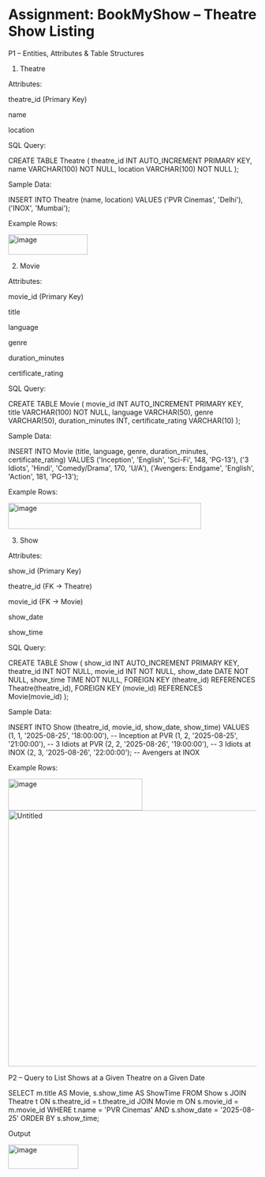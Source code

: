 # **Assignment: BookMyShow – Theatre Show Listing**

P1 – Entities, Attributes & Table Structures

1. Theatre
   
Attributes:

theatre_id (Primary Key)

name

location

SQL Query:

CREATE TABLE Theatre (
    theatre_id INT AUTO_INCREMENT PRIMARY KEY,
    name VARCHAR(100) NOT NULL,
    location VARCHAR(100) NOT NULL
);

Sample Data:

INSERT INTO Theatre (name, location) 
VALUES 
('PVR Cinemas', 'Delhi'),
('INOX', 'Mumbai');

Example Rows:

<img width="161" height="41" alt="image" src="https://github.com/user-attachments/assets/b234035b-08c2-470e-ae1e-6fe80c69245a" />


2. Movie

Attributes:

movie_id (Primary Key)

title

language

genre

duration_minutes

certificate_rating

SQL Query:

CREATE TABLE Movie (
    movie_id INT AUTO_INCREMENT PRIMARY KEY,
    title VARCHAR(100) NOT NULL,
    language VARCHAR(50),
    genre VARCHAR(50),
    duration_minutes INT,
    certificate_rating VARCHAR(10)
);

Sample Data:

INSERT INTO Movie (title, language, genre, duration_minutes, certificate_rating) 
VALUES
('Inception', 'English', 'Sci-Fi', 148, 'PG-13'),
('3 Idiots', 'Hindi', 'Comedy/Drama', 170, 'U/A'),
('Avengers: Endgame', 'English', 'Action', 181, 'PG-13');

Example Rows:

<img width="391" height="53" alt="image" src="https://github.com/user-attachments/assets/d6de3d3e-f754-4b0d-8f0e-b55de150e103" />


3. Show
   
Attributes:

show_id (Primary Key)

theatre_id (FK → Theatre)

movie_id (FK → Movie)

show_date

show_time

SQL Query:

CREATE TABLE Show (
    show_id INT AUTO_INCREMENT PRIMARY KEY,
    theatre_id INT NOT NULL,
    movie_id INT NOT NULL,
    show_date DATE NOT NULL,
    show_time TIME NOT NULL,
    FOREIGN KEY (theatre_id) REFERENCES Theatre(theatre_id),
    FOREIGN KEY (movie_id) REFERENCES Movie(movie_id)
);

Sample Data:

INSERT INTO Show (theatre_id, movie_id, show_date, show_time)
VALUES
(1, 1, '2025-08-25', '18:00:00'),  -- Inception at PVR
(1, 2, '2025-08-25', '21:00:00'),  -- 3 Idiots at PVR
(2, 2, '2025-08-26', '19:00:00'),  -- 3 Idiots at INOX
(2, 3, '2025-08-26', '22:00:00');  -- Avengers at INOX

Example Rows:

<img width="272" height="64" alt="image" src="https://github.com/user-attachments/assets/faf3b41a-023f-467a-84eb-f5e82b0e372c" />



<img width="807" height="518" alt="Untitled" src="https://github.com/user-attachments/assets/36202255-5a4c-48d1-b08e-9961c7050bcc" />

P2 – Query to List Shows at a Given Theatre on a Given Date

SELECT 
    m.title AS Movie,
    s.show_time AS ShowTime
FROM Show s
JOIN Theatre t ON s.theatre_id = t.theatre_id
JOIN Movie m ON s.movie_id = m.movie_id
WHERE t.name = 'PVR Cinemas'
  AND s.show_date = '2025-08-25'
ORDER BY s.show_time;

Output

<img width="142" height="49" alt="image" src="https://github.com/user-attachments/assets/dbe90486-70aa-48fc-aab3-4a4f8513890e" />


